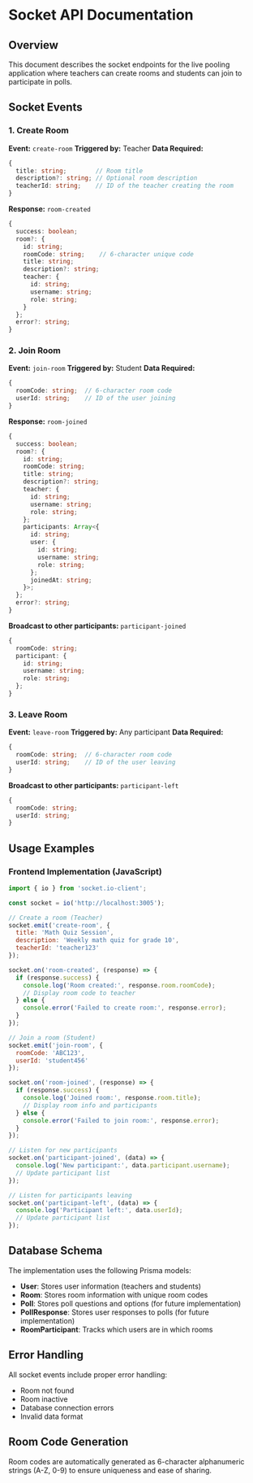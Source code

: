 # Socket API Documentation

## Overview
This document describes the socket endpoints for the live pooling application where teachers can create rooms and students can join to participate in polls.

## Socket Events

### 1. Create Room
**Event:** `create-room`
**Triggered by:** Teacher
**Data Required:**
```typescript
{
  title: string;        // Room title
  description?: string; // Optional room description
  teacherId: string;    // ID of the teacher creating the room
}
```

**Response:** `room-created`
```typescript
{
  success: boolean;
  room?: {
    id: string;
    roomCode: string;    // 6-character unique code
    title: string;
    description?: string;
    teacher: {
      id: string;
      username: string;
      role: string;
    }
  };
  error?: string;
}
```

### 2. Join Room
**Event:** `join-room`
**Triggered by:** Student
**Data Required:**
```typescript
{
  roomCode: string;  // 6-character room code
  userId: string;    // ID of the user joining
}
```

**Response:** `room-joined`
```typescript
{
  success: boolean;
  room?: {
    id: string;
    roomCode: string;
    title: string;
    description?: string;
    teacher: {
      id: string;
      username: string;
      role: string;
    };
    participants: Array<{
      id: string;
      user: {
        id: string;
        username: string;
        role: string;
      };
      joinedAt: string;
    }>;
  };
  error?: string;
}
```

**Broadcast to other participants:** `participant-joined`
```typescript
{
  roomCode: string;
  participant: {
    id: string;
    username: string;
    role: string;
  };
}
```

### 3. Leave Room
**Event:** `leave-room`
**Triggered by:** Any participant
**Data Required:**
```typescript
{
  roomCode: string;  // 6-character room code
  userId: string;    // ID of the user leaving
}
```

**Broadcast to other participants:** `participant-left`
```typescript
{
  roomCode: string;
  userId: string;
}
```

## Usage Examples

### Frontend Implementation (JavaScript)

```javascript
import { io } from 'socket.io-client';

const socket = io('http://localhost:3005');

// Create a room (Teacher)
socket.emit('create-room', {
  title: 'Math Quiz Session',
  description: 'Weekly math quiz for grade 10',
  teacherId: 'teacher123'
});

socket.on('room-created', (response) => {
  if (response.success) {
    console.log('Room created:', response.room.roomCode);
    // Display room code to teacher
  } else {
    console.error('Failed to create room:', response.error);
  }
});

// Join a room (Student)
socket.emit('join-room', {
  roomCode: 'ABC123',
  userId: 'student456'
});

socket.on('room-joined', (response) => {
  if (response.success) {
    console.log('Joined room:', response.room.title);
    // Display room info and participants
  } else {
    console.error('Failed to join room:', response.error);
  }
});

// Listen for new participants
socket.on('participant-joined', (data) => {
  console.log('New participant:', data.participant.username);
  // Update participant list
});

// Listen for participants leaving
socket.on('participant-left', (data) => {
  console.log('Participant left:', data.userId);
  // Update participant list
});
```

## Database Schema

The implementation uses the following Prisma models:

- **User**: Stores user information (teachers and students)
- **Room**: Stores room information with unique room codes
- **Poll**: Stores poll questions and options (for future implementation)
- **PollResponse**: Stores user responses to polls (for future implementation)
- **RoomParticipant**: Tracks which users are in which rooms

## Error Handling

All socket events include proper error handling:
- Room not found
- Room inactive
- Database connection errors
- Invalid data format

## Room Code Generation

Room codes are automatically generated as 6-character alphanumeric strings (A-Z, 0-9) to ensure uniqueness and ease of sharing.
